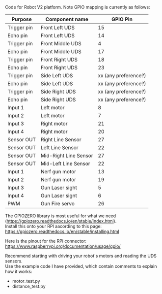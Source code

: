 Code for Robot V2 platform.  Note GPIO mapping is currently as follows:

Purpose       |  Component name       | GPIO Pin
--------------|-----------------------|----------------
Trigger pin   | Front Left UDS        | 15 
Echo pin      | Front Left UDS        | 14
Trigger pin   | Front Middle UDS      | 4
Echo pin      | Front Middle UDS      | 17
Trigger pin   | Front Right UDS       | 18
Echo pin      | Front Right UDS       | 23
Trigger pin   | Side Left UDS         | xx (any preference?)
Echo pin      | Side Left UDS         | xx (any preference?)
Trigger pin   | Side Right UDS        | xx (any preference?)
Echo pin      | Side Right UDS        | xx (any preference?)
Input 1       | Left motor            | 8
Input 2       | Left motor            | 7
Input 3       | Right motor           | 21
Input 4       | Right motor           | 20
Sensor OUT    | Right Line Sensor     | 27
Sensor OUT    | Left Line Sensor      | 22
Sensor OUT    | Mid-Right Line Sensor | 27
Sensor OUT    | Mid-Left Line Sensor  | 22
Input 1       | Nerf gun motor        | 13 
Input 2       | Nerf gun motor        | 19 
Input 3       | Gun Laser sight       | 5
Input 4       | Gun Laser signt       | 6
PWM           | Gun Fire servo        | 26


The GPIOZERO library is most useful for what we need (https://gpiozero.readthedocs.io/en/stable/index.html).  
Install this onto your RPI aacording to this page: https://gpiozero.readthedocs.io/en/stable/installing.html

Here is the pinout for the RPi connector: https://www.raspberrypi.org/documentation/usage/gpio/

Recommend starting with driving your robot's motors and reading the UDS sensors.  
Use the example code I have provided, which contain comments to explain how it works:
* motor_test.py
* distance_test.py
